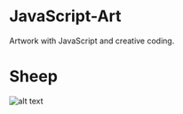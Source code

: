 # JavaScript-Art

Artwork with JavaScript and creative coding.

# Sheep
![alt text](https://github.com/079035/JavaScript-Art/blob/main/sheep.gif?raw=true)
